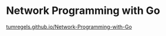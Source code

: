 # Network Programming with Go

[tumregels.github.io/Network-Programming-with-Go](http://tumregels.github.io/Network-Programming-with-Go)

